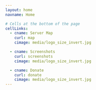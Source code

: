 ```yaml
---
layout: home
navname: Home

# Cells at the bottom of the page
cellLinks:
  - cname: Server Map
    curl: map
    cimage: media/logo_size_invert.jpg

  - cname: Screenshots
    curl: screenshots
    cimage: media/logo_size_invert.jpg

  - cname: Donate
    curl: donate
    cimage: media/logo_size_invert.jpg
---
```

